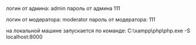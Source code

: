 логин от админа: admin
пароль от админа 111

логин от модератора: moderator
пароль от модератора: 111

на локальной машине запускается по команде: C:\xampp\php\php.exe -S localhost:8000                                       
